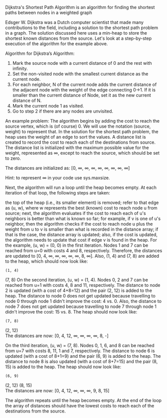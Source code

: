 Dijkstra's Shortest Path Algorithm is an algorithm for finding the shortest paths between nodes in a weighted graph

Edsger W. Dijkstra was a Dutch computer scientist that made many contributions to the field, including a solution to the shortest path problem in a graph. The solution discussed here uses a min-heap to store the shortest known distances from the source. Let's look at a step-by-step execution of the algorithm for the example above.

Algorithm for Dijkstra’s Algorithm:
1. Mark the source node with a current distance of 0 and the rest with infinity.
2. Set the non-visited node with the smallest current distance as the current node.
3. For each neighbor, N of the current node adds the current distance of the adjacent node with the weight of the edge connecting 0->1. If it is smaller than the current distance of Node, set it as the new current distance of N.
4. Mark the current node 1 as visited.
5. Go to step 2 if there are any nodes are unvisited.

An example problem:
The algorithm begins by adding the cost to reach the source vertex, which is (of course) 0. We will use the notation (source, weight) to represent that. In the solution for the shortest path problem, the heap uses the weight of an edge to sort the values. A distance list is created to record the cost to reach each of the destinations from source. The distance list is initialized with the maximum possible value for the weight, represented as ∞, except to reach the source, which should be set to zero.

The distances are initialized as: [0, ∞, ∞, ∞, ∞, ∞, ∞, ∞, ∞]

Hint: to represent ∞ in your code use sys.maxsize.

Next, the algorithm will run a loop until the heap becomes empty. At each iteration of that loop, the following steps are taken:

the top of the heap (i.e., its smaller element) is removed;
refer to that edge as (u, w), where w represents the best (known) cost to reach node u from source;
next, the algorithm evaluates if the cost to reach each of u's neighbors is better than what is known so far;
for example, if v is one of u's neighbor, then the algorithm checks if the cost to reach node u plus the weight from u to v is smaller than what is recorded in the distance array;
if that is the case, the distance array is updated;
also, if the cost is updated, the algorithm needs to update that cost if edge v is found in the heap.
For the example, (u, w) = (0, 0) in the first iteration. Nodes 1 and 7 can be reached from u=0 with costs 4 and 8, respectively. Therefore, the distances are updated to [0, 4, ∞, ∞, ∞, ∞, ∞, 8, ∞]. Also, (1, 4) and (7, 8) are added to the heap, which should now look like:

    (1, 4)
(7, 8)
On the second iteration, (u, w) = (1, 4). Nodes 0, 2 and 7 can be reached from u=1 with costs 4, 8 and 11, respectively. The distance to node 2 is updated (with a cost of 4+8=12) and the pair (2, 12) is added to the heap. The distance to node 0 does not get updated because travelling to node 0 through node 1 didn't improve the cost: 4 vs. 0. Also, the distance to node 7 does not get updated because travelling to node 7 through node 1 didn't improve the cost: 15 vs. 8. The heap should now look like:

    (7, 8)
(2, 12)    
The distances are now: [0, 4, 12, ∞, ∞, ∞, ∞, 8, -]

On the third iteration, (u, w) = (7, 8). Nodes 0, 1, 6, and 8 can be reached from u=7 with costs 8, 11, 1 and 7, respectively. The distance to node 6 is updated (with a cost of 8+1=9) and the pair (6, 9) is added to the heap. The distance to node 8 is also updated (with a cost of 8+7=15) and the pair (8, 15) is added to the heap. The heap should now look like:

    (6, 9)
(2, 12) (8, 15)  
The distances are now: [0, 4, 12, ∞, ∞, ∞, 9, 8, 15]

The algorithm repeats until the heap becomes empty. At the end of the loop the array of distances should have the lowest costs to reach each of the destinations from the source.
